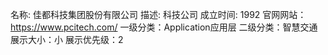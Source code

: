 名称: 佳都科技集团股份有限公司
描述: 科技公司
成立时间: 1992
官网网站：https://www.pcitech.com/
一级分类：Application应用层
二级分类：智慧交通
展示大小：小
展示优先级：2